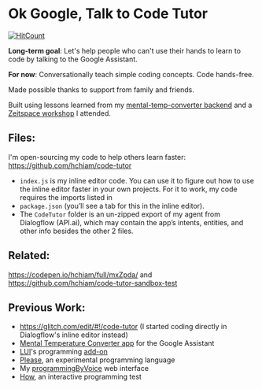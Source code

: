 # Ok Google, Talk to Code Tutor

[![HitCount](http://hits.dwyl.io/hchiam/code-tutor.svg)](http://hits.dwyl.io/hchiam/code-tutor)

**Long-term goal**: Let's help people who can't use their hands to learn to code by talking to the Google Assistant.

**For now**: Conversationally teach simple coding concepts. Code hands-free.

Made possible thanks to support from family and friends.

Built using lessons learned from my [mental-temp-converter backend](https://glitch.com/edit/#!/mental-temp-converter) and a [Zeitspace workshop](https://github.com/zeitspace/AssistantAppWorkshop) I attended.

## Files:

I'm open-sourcing my code to help others learn faster: https://github.com/hchiam/code-tutor

* `index.js` is my inline editor code. You can use it to figure out how to use the inline editor faster in your own projects. For it to work, my code requires the imports listed in 
* `package.json` (you’ll see a tab for this in the inline editor). 
* The `CodeTutor` folder is an un-zipped export of my agent from Dialogflow (API.ai), which may contain the app’s intents, entities, and other info besides the other 2 files. 

## Related:

https://codepen.io/hchiam/full/mxZpda/ and https://github.com/hchiam/code-tutor-sandbox-test

## Previous Work:

* https://glitch.com/edit/#!/code-tutor (I started coding directly in Dialogflow's inline editor instead)
* [Mental Temperature Converter app](https://github.com/hchiam/mental-temperature-converter) for the Google Assistant
* [LUI](https://github.com/hchiam/language-user-interface)'s programming [add-on](https://github.com/hchiam/language-user-interface/blob/master/add-on.js)
* [Please](https://github.com/hchiam/please), an experimental programming language
* My [programmingByVoice](https://github.com/hchiam/programmingByVoice) web interface
* [How](https://github.com/hchiam/how), an interactive programming test
